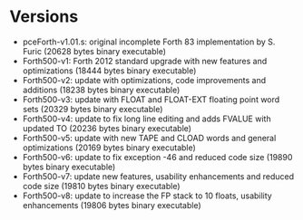 # Versions

- pceForth-v1.01.s: original incomplete Forth 83 implementation by S. Furic (20628 bytes binary executable)
- Forth500-v1: Forth 2012 standard upgrade with new features and optimizations (18444 bytes binary executable)
- Forth500-v2: update with optimizations, code improvements and additions (18238 bytes binary executable)
- Forth500-v3: update with FLOAT and FLOAT-EXT floating point word sets (20329 bytes binary executable)
- Forth500-v4: update to fix long line editing and adds FVALUE with updated TO (20236 bytes binary executable)
- Forth500-v5: update with new TAPE and CLOAD words and general optimizations (20169 bytes binary executable)
- Forth500-v6: update to fix exception -46 and reduced code size (19890 bytes binary executable)
- Forth500-v7: update new features, usability enhancements and reduced code size (19810 bytes binary executable)
- Forth500-v8: update to increase the FP stack to 10 floats, usability enhancements (19806 bytes binary executable)
